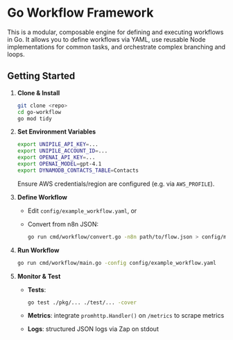 # Go Workflow Framework

This is a modular, composable engine for defining and executing workflows in Go. It allows you to define workflows via YAML, use reusable Node implementations for common tasks, and orchestrate complex branching and loops.

## Getting Started

1.  **Clone & Install**

    ```bash
    git clone <repo>
    cd go-workflow
    go mod tidy
    ```

2.  **Set Environment Variables**

    ```bash
    export UNIPILE_API_KEY=...
    export UNIPILE_ACCOUNT_ID=...
    export OPENAI_API_KEY=...
    export OPENAI_MODEL=gpt-4.1
    export DYNAMODB_CONTACTS_TABLE=Contacts
    ```

    Ensure AWS credentials/region are configured (e.g. via `AWS_PROFILE`).

3.  **Define Workflow**

    *   Edit `config/example_workflow.yaml`, or
    *   Convert from n8n JSON:

        ```bash
        go run cmd/workflow/convert.go -n8n path/to/flow.json > config/myflow.yaml
        ```

4.  **Run Workflow**

    ```bash
    go run cmd/workflow/main.go -config config/example_workflow.yaml
    ```

5.  **Monitor & Test**

    *   **Tests**:

        ```bash
        go test ./pkg/... ./test/... -cover
        ```
    *   **Metrics**: integrate `promhttp.Handler()` on `/metrics` to scrape metrics
    *   **Logs**: structured JSON logs via Zap on stdout
